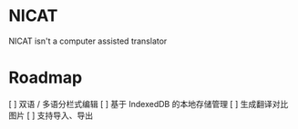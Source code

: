 # NICAT

NICAT isn't a computer assisted translator

# Roadmap

[ ] 双语 / 多语分栏式编辑
[ ] 基于 IndexedDB 的本地存储管理
[ ] 生成翻译对比图片
[ ] 支持导入、导出